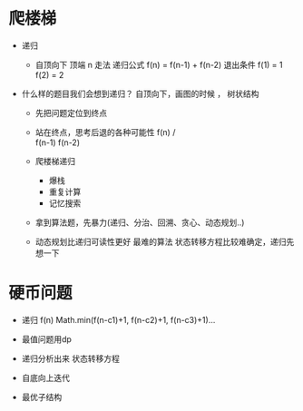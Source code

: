 # 爬楼梯

- 递归
  - 自顶向下 顶端 n 走法
    递归公式
    f(n) = f(n-1) + f(n-2)
    退出条件
    f(1) = 1
    f(2) = 2

- 什么样的题目我们会想到递归？
  自顶向下，画图的时候 ， 树状结构
  - 先把问题定位到终点
  - 站在终点，思考后退的各种可能性
             f(n)
             /  \
        f(n-1)  f(n-2)

  - 爬楼梯递归
    - 爆栈
    - 重复计算 
    - 记忆搜索
    
  - 拿到算法题，先暴力(递归、分治、回溯、贪心、动态规划..)

  - 动态规划比递归可读性更好
    最难的算法  状态转移方程比较难确定，递归先想一下

# 硬币问题 

- 递归
            f(n)
   Math.min(f(n-c1)+1, f(n-c2)+1, f(n-c3)+1)...

- 最值问题用dp 
- 递归分析出来 状态转移方程
- 自底向上迭代
- 最优子结构